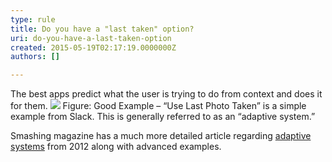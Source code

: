 ```yaml
---
type: rule
title: Do you have a "last taken" option?
uri: do-you-have-a-last-taken-option
created: 2015-05-19T02:17:19.0000000Z
authors: []

---
```



The best apps predict what the user is trying to do from context and does it for them.
 ![](/PublishingImages/lastphototaken.png) Figure: Good Example – “Use Last Photo Taken” is a simple example from Slack.
This is generally referred to as an “adaptive system.”

Smashing magazine has a much more detailed article regarding [adaptive systems](http&#58;//www.smashingmagazine.com/2012/12/10/creating-an-adaptive-system-to-enhance-ux/) from 2012 along with advanced examples.

